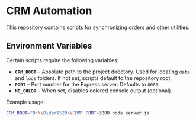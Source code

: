 # CRM Automation

This repository contains scripts for synchronizing orders and other utilities.

## Environment Variables

Certain scripts require the following variables:

- **`CRM_ROOT`** – Absolute path to the project directory. Used for locating
  `data` and `logs` folders. If not set, scripts default to the repository root.
- **`PORT`** – Port number for the Express server. Defaults to `8080`.
- **`NO_COLOR`** – When set, disables colored console output (optional).

Example usage:

```bash
CRM_ROOT="D:\\Didar1520\\CRM" PORT=3000 node server.js
```
